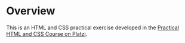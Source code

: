 # Overview

This is an HTML and CSS practical exercise developed in the [Practical HTML and CSS Course on Platzi](https://platzi.com/cursos/html-practico/).
